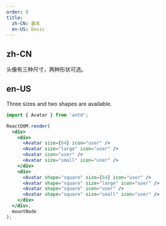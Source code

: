 ```yaml
---
order: 0
title:
  zh-CN: 基本
  en-US: Basic
---
```


## zh-CN

头像有三种尺寸，两种形状可选。

## en-US

Three sizes and two shapes are available.

````jsx
import { Avatar } from 'antd';

ReactDOM.render(
  <div>
    <div>
      <Avatar size={64} icon="user" />
      <Avatar size="large" icon="user" />
      <Avatar icon="user" />
      <Avatar size="small" icon="user" />
    </div>
    <div>
      <Avatar shape="square" size={64} icon="user" />
      <Avatar shape="square" size="large" icon="user" />
      <Avatar shape="square" icon="user" />
      <Avatar shape="square" size="small" icon="user" />
    </div>
  </div>,
  mountNode
);
````

<style>
#components-avatar-demo-basic .infini-avatar {
  margin-top: 16px;
  margin-right: 16px;
}
</style>
